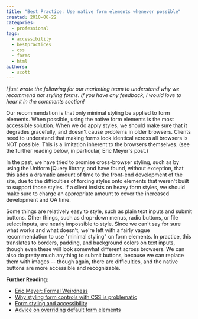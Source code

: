 ```yaml
---
title: "Best Practice: Use native form elements whenever possible"
created: 2010-06-22
categories: 
  - professional
tags: 
  - accessibility
  - bestpractices
  - css
  - forms
  - html
authors: 
  - scott
---
```


_I just wrote the following for our marketing team to understand why we recommend not styling forms. If you have any feedback, I would love to hear it in the comments section!_

Our recommendation is that only minimal styling be applied to form elements. When possible, using the native form elements is the most accessible solution. When we do apply styles, we should make sure that it degrades gracefully, and doesn't cause problems in older browsers. Clients need to understand that making forms look identical across all browsers is NOT possible. This is a limitation inherent to the browsers themselves. (see the further reading below, in particular, Eric Meyer's post.)

In the past, we have tried to promise cross-browser styling, such as by using the Uniform jQuery library, and have found, without exception, that this adds a dramatic amount of time to the front-end development of the site, due to the difficulties of forcing styles onto elements that weren't built to support those styles. If a client insists on heavy form styles, we should make sure to charge an appropriate amount to cover the increased development and QA time.

Some things are relatively easy to style, such as plain text inputs and submit buttons. Other things, such as drop-down menus, radio buttons, or file select inputs, are nearly impossible to style. Since we can't say for sure what works and what doesn't, we're left with a fairly vague recommendation to use "minimal styling" on form elements. In practice, this translates to borders, padding, and background colors on text inputs, though even these will look somewhat different across browsers. We can also do pretty much anything to submit buttons, because we can replace them with images -- though again, there are difficulties, and the native buttons are more accessible and recognizable.

**Further Reading:**

- [Eric Meyer: Formal Weirdness](http://meyerweb.com/eric/thoughts/2007/05/15/formal-weirdness/)
- [Why styling form controls with CSS is problematic](http://www.456bereastreet.com/archive/200705/why_styling_form_controls_with_css_is_problematic/)
- [Form styling and accessibility](http://www.brucelawson.co.uk/2009/standards-next-cognition-and-accessibility/)
- [Advice on overriding default form elements](http://www.zeroedandnoughted.com/?p=14)

